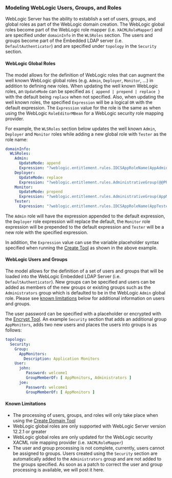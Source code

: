 ### Modeling WebLogic Users, Groups, and Roles
WebLogic Server has the ability to establish a set of users, groups, and global roles as part of the WebLogic domain creation. The WebLogic global roles become part of the WebLogic role mapper (i.e. `XACMLRoleMapper`) and are specified under `domainInfo` in the `WLSRoles` section. The users and groups become part of the Embedded LDAP server (i.e. `DefaultAuthenticator`) and are specified under `topology` in the `Security` section.

#### WebLogic Global Roles
The model allows for the definition of WebLogic roles that can augment the well known WebLogic global roles (e.g. `Admin`, `Deployer`, `Monitor`, ...) in addition to defining new roles. When updating the well known WebLogic roles, an `UpdateMode` can be specified as `{ append | prepend | replace }` with the default being `replace` when not specified. Also, when updating the well known roles, the specified `Expression` will be a logical `OR` with the default expression. The `Expression` value for the role is the same as when using the WebLogic `RoleEditorMBean` for a WebLogic security role mapping provider.

For example, the `WLSRoles` section below updates the well known `Admin`, `Deployer` and `Monitor` roles while adding a new global role with `Tester` as the role name:

```yaml
domainInfo:
  WLSRoles:
    Admin:
      UpdateMode: append
      Expression: "?weblogic.entitlement.rules.IDCSAppRoleName(AppAdmin,@@PROP:AppName@@)"
    Deployer:
      UpdateMode: replace
      Expression: "?weblogic.entitlement.rules.AdministrativeGroup(@@PROP:Deployers@@)"
    Monitor:
      UpdateMode: prepend
      Expression: "?weblogic.entitlement.rules.AdministrativeGroup(AppMonitors)"
    Tester:
      Expression: "?weblogic.entitlement.rules.IDCSAppRoleName(AppTester,@@PROP:AppName@@)"
```

The `Admin` role will have the expression appended to the default expression, the `Deployer` role expression will replace the default, the `Monitor` role expression will be prepended to the default expression and `Tester` will be a new role with the specified expression.

In addition, the `Expression` value can use the variable placeholder syntax specified when running the [Create Tool](create.md) as shown in the above example.

#### WebLogic Users and Groups
The model allows for the definition of a set of users and groups that will be loaded into the WebLogic Embedded LDAP Server (i.e. `DefaultAuthenticator`). New groups can be specified and users can be added as members of the new groups or existing groups such as the `Administrators` group which is defaulted to be in the WebLogic `Admin` global role. Please see [known limitations](#known-limitations) below for additional information on users and groups.

The user password can be specified with a placeholder or encrypted with the [Encrypt Tool](encrypt.md). An example `Security` section that adds an additional group `AppMonitors`, adds two new users and places the users into groups is as follows:

```yaml
topology:
  Security:
    Group:
      AppMonitors:
        Description: Application Monitors 
    User:
      john:
         Password: welcome1
         GroupMemberOf: [ AppMonitors, Administrators ]
      joe:
         Password: welcome1
         GroupMemberOf: [ AppMonitors ]
```

#### Known Limitations

- The processing of users, groups, and roles will only take place when using the [Create Domain Tool](create.md)
- WebLogic global roles are only supported with WebLogic Server version 12.2.1 or greater
- WebLogic global roles are only updated for the WebLogic security XACML role mapping provider (i.e. `XACMLRoleMapper`)
- The user and group processing is not complete, currently, users cannot be assigned to groups. Users created using the `Security` section are automatically added to the `Administrators` group and are not added to the groups specified. As soon as a patch to correct the user and group processing is available, we will post it here.
